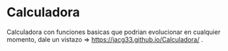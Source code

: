 # Calculadora
Calculadora con funciones basicas que podrian evolucionar en cualquier momento, dale un vistazo => https://jacg33.github.io/Calculadora/ .
